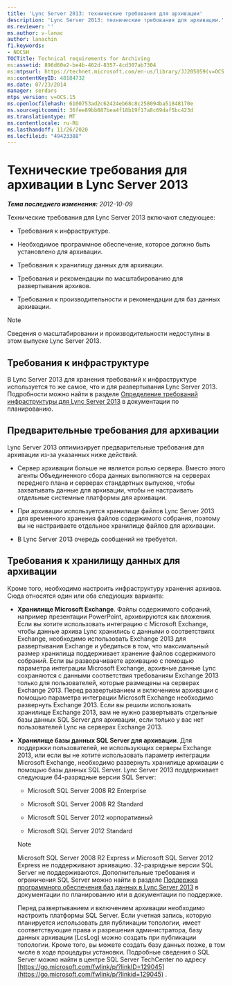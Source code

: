 ```yaml
---
title: 'Lync Server 2013: технические требования для архивации'
description: 'Lync Server 2013: технические требования для архивации.'
ms.reviewer: ''
ms.author: v-lanac
author: lanachin
f1.keywords:
- NOCSH
TOCTitle: Technical requirements for Archiving
ms:assetid: 896d60e2-be4b-462d-8357-4cd307ab7304
ms:mtpsurl: https://technet.microsoft.com/en-us/library/JJ205059(v=OCS.15)
ms:contentKeyID: 48184732
ms.date: 07/23/2014
manager: serdars
mtps_version: v=OCS.15
ms.openlocfilehash: 6100753ad2c62424eb68c8c258094ba51848170e
ms.sourcegitcommit: 36fee89bb887bea4f18b19f17a8c69daf5bc423d
ms.translationtype: MT
ms.contentlocale: ru-RU
ms.lasthandoff: 11/26/2020
ms.locfileid: "49423388"
---
```

# <a name="technical-requirements-for-archiving-in-lync-server-2013"></a>Технические требования для архивации в Lync Server 2013

<div data-xmlns="http://www.w3.org/1999/xhtml">

<div class="topic" data-xmlns="http://www.w3.org/1999/xhtml" data-msxsl="urn:schemas-microsoft-com:xslt" data-cs="https://msdn.microsoft.com/">

<div data-asp="https://msdn2.microsoft.com/asp">



</div>

<div id="mainSection">

<div id="mainBody">

<span> </span>

_**Тема последнего изменения:** 2012-10-09_

Технические требования для Lync Server 2013 включают следующее:

  - Требования к инфраструктуре.

  - Необходимое программное обеспечение, которое должно быть установлено для архивации.

  - Требования к хранилищу данных для архивации.

  - Требования и рекомендации по масштабированию для развертывания архивов.

  - Требования к производительности и рекомендации для баз данных архивации.

<div>


> [!NOTE]  
> Сведения о масштабировании и производительности недоступны в этом выпуске Lync Server 2013.



</div>

<div>

## <a name="infrastructure-requirements"></a>Требования к инфраструктуре

В Lync Server 2013 для хранения требований к инфраструктуре используется то же самое, что и для развертывания Lync Server 2013. Подробности можно найти в разделе [Определение требований инфраструктуры для Lync Server 2013](lync-server-2013-determining-your-infrastructure-requirements.md) в документации по планированию.

</div>

<div>

## <a name="archiving-prerequisites"></a>Предварительные требования для архивации

Lync Server 2013 оптимизирует предварительные требования для архивации из-за указанных ниже действий.

  - Сервер архивации больше не является ролью сервера. Вместо этого агенты Объединенного сбора данных выполняются на серверах переднего плана и серверах стандартных выпусков, чтобы захватывать данные для архивации, чтобы не настраивать отдельные системные платформы для архивации.

  - При архивации используется хранилище файлов Lync Server 2013 для временного хранения файлов содержимого собрания, поэтому вы не настраиваете отдельное хранилище файлов для архивации.

  - В Lync Server 2013 очередь сообщений не требуется.

</div>

<div>

## <a name="data-storage-requirements-for-archiving"></a>Требования к хранилищу данных для архивации

Кроме того, необходимо настроить инфраструктуру хранения архивов. Сюда относятся один или оба следующих варианта:

  - **Хранилище Microsoft Exchange**. Файлы содержимого собраний, например презентации PowerPoint, архивируются как вложения. Если вы хотите использовать интеграцию с Microsoft Exchange, чтобы данные архива Lync хранились с данными о соответствиях Exchange, необходимо использовать Exchange 2013 для развертывания Exchange и убедиться в том, что максимальный размер хранилища поддерживает хранение файлов содержимого собраний. Если вы разворачиваете архивацию с помощью параметра интеграции Microsoft Exchange, архивные данные Lync сохраняются с данными соответствия требованиям Exchange 2013 только для пользователей, которые размещены на серверах Exchange 2013. Перед развертыванием и включением архивации с помощью параметра интеграции Microsoft Exchange необходимо развернуть Exchange 2013. Если вы решили использовать хранилище Exchange 2013, вам не нужно развертывать отдельные базы данных SQL Server для архивации, если только у вас нет пользователей Lync на серверах Exchange 2013.

  - **Хранилище базы данных SQL Server для архивации**. Для поддержки пользователей, не использующих серверы Exchange 2013, или если вы не хотите использовать параметр интеграции Microsoft Exchange, необходимо развернуть хранилище архивации с помощью базы данных SQL Server. Lync Server 2013 поддерживает следующие 64-разрядные версии SQL Server:
    
      - Microsoft SQL Server 2008 R2 Enterprise
    
      - Microsoft SQL Server 2008 R2 Standard
    
      - Microsoft SQL Server 2012 корпоративный
    
      - Microsoft SQL Server 2012 Standard
    
    <div>
    

    > [!NOTE]  
    > Microsoft SQL Server 2008 R2 Express и Microsoft SQL Server 2012 Express не поддерживают архивацию. 32-разрядные версии SQL Server не поддерживаются. Дополнительные требования и ограничения SQL Server можно найти в разделе <A href="lync-server-2013-database-software-support.md">Поддержка программного обеспечения баз данных в Lync Server 2013</A> в документации по планированию или в документации по поддержке.

    
    </div>
    
    Перед развертыванием и включением архивации необходимо настроить платформы SQL Server. Если учетная запись, которую планируется использовать для публикации топологии, имеет соответствующие права и разрешения администратора, базу данных архивации (LcsLog) можно создать при публикации топологии. Кроме того, вы можете создать базу данных позже, в том числе в ходе процедуры установки. Подробные сведения о SQL Server можно найти в центре SQL Server TechCenter по адресу [https://go.microsoft.com/fwlink/p/?linkID=129045](https://go.microsoft.com/fwlink/p/?linkid=129045) .

</div>

</div>

<span> </span>

</div>

</div>

</div>

